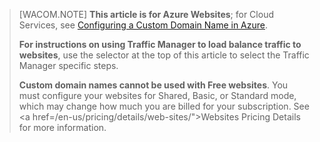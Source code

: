 > [WACOM.NOTE] **This article is for Azure Websites**; for Cloud Services, see <a href="/en-us/develop/net/common-tasks/custom-dns/">Configuring a Custom Domain Name in Azure</a>.
>
> **For instructions on using Traffic Manager to load balance traffic to websites**, use the selector at the top of this article to select the Traffic Manager specific steps.
>
> **Custom domain names cannot be used with Free websites**. You must configure your websites for Shared, Basic, or Standard mode, which may change how much you are billed for your subscription. See <a href=/en-us/pricing/details/web-sites/">Websites Pricing Details</a> for more information.
